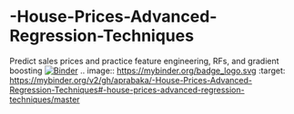 # -House-Prices-Advanced-Regression-Techniques
Predict sales prices and practice feature engineering, RFs, and gradient boosting
[![Binder](https://mybinder.org/badge_logo.svg)](https://mybinder.org/v2/gh/aprabaka/-House-Prices-Advanced-Regression-Techniques#-house-prices-advanced-regression-techniques/master)
.. image:: https://mybinder.org/badge_logo.svg
 :target: https://mybinder.org/v2/gh/aprabaka/-House-Prices-Advanced-Regression-Techniques#-house-prices-advanced-regression-techniques/master
